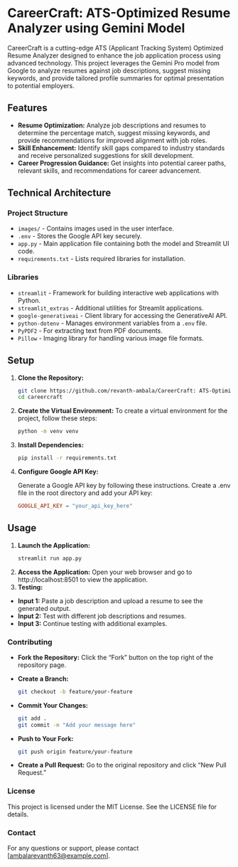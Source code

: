 # CareerCraft: ATS-Optimized Resume Analyzer using Gemini Model

CareerCraft is a cutting-edge ATS (Applicant Tracking System) Optimized Resume Analyzer designed to enhance the job application process using advanced technology. This project leverages the Gemini Pro model from Google to analyze resumes against job descriptions, suggest missing keywords, and provide tailored profile summaries for optimal presentation to potential employers.

## Features

- **Resume Optimization:** Analyze job descriptions and resumes to determine the percentage match, suggest missing keywords, and provide recommendations for improved alignment with job roles.
- **Skill Enhancement:** Identify skill gaps compared to industry standards and receive personalized suggestions for skill development.
- **Career Progression Guidance:** Get insights into potential career paths, relevant skills, and recommendations for career advancement.

## Technical Architecture

### Project Structure

- `images/` - Contains images used in the user interface.
- `.env` - Stores the Google API key securely.
- `app.py` - Main application file containing both the model and Streamlit UI code.
- `requirements.txt` - Lists required libraries for installation.

### Libraries

- `streamlit` - Framework for building interactive web applications with Python.
- `streamlit_extras` - Additional utilities for Streamlit applications.
- `google-generativeai` - Client library for accessing the GenerativeAI API.
- `python-dotenv` - Manages environment variables from a `.env` file.
- `PyPDF2` - For extracting text from PDF documents.
- `Pillow` - Imaging library for handling various image file formats.


## Setup

1. **Clone the Repository:**
   ```bash
   git clone https://github.com/revanth-ambala/CareerCraft: ATS-Optimized Resume Analyzer using Gemini Model.git
   cd careercraft
   
2. **Create the Virtual Environment:**
   To create a virtual environment for the project, follow these steps:
   ```bash
   python -m venv venv

3. **Install Dependencies:**
   ```bash
   pip install -r requirements.txt

4. **Configure Google API Key:**

   Generate a Google API key by following these instructions.
   Create a .env file in the root directory and add your API key:
   ```makefile
   GOOGLE_API_KEY = "your_api_key_here"

## Usage

1. **Launch the Application:**
    ```bash
    streamlit run app.py 
2. **Access the Application:**
    Open your web browser and go to http://localhost:8501 to view the application.
3. **Testing:**
 - **Input 1:** Paste a job description and upload a resume to see the generated output.
 - **Input 2:** Test with different job descriptions and resumes.
 - **Input 3:** Continue testing with additional examples.

### Contributing

- **Fork the Repository:** Click the “Fork” button on the top right of the repository page.

- **Create a Branch:**
    ```bash
    git checkout -b feature/your-feature
    ```

- **Commit Your Changes:**
    ```bash
    git add .
    git commit -m "Add your message here"
    ```

- **Push to Your Fork:**
    ```bash
    git push origin feature/your-feature
    ```

- **Create a Pull Request:** Go to the original repository and click “New Pull Request.”

### License

This project is licensed under the MIT License. See the LICENSE file for details.

### Contact

For any questions or support, please contact [ambalarevanth63@example.com].



